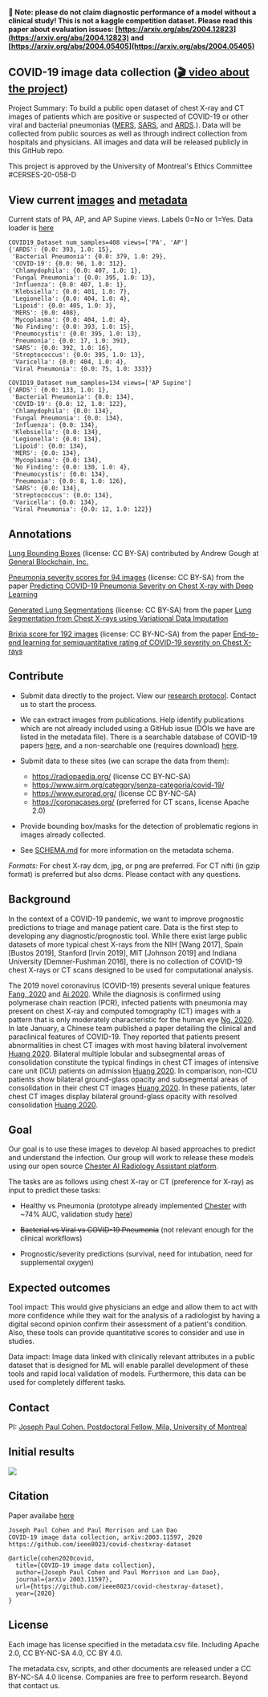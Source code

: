 
#### 🛑 Note: please do not claim diagnostic performance of a model without a clinical study! This is not a kaggle competition dataset. Please read this paper about evaluation issues: [https://arxiv.org/abs/2004.12823](https://arxiv.org/abs/2004.12823) and [https://arxiv.org/abs/2004.05405](https://arxiv.org/abs/2004.05405)


## COVID-19 image data collection ([🎬 video about the project](https://www.youtube.com/watch?v=ineWmqfelEQ))

Project Summary: To build a public open dataset of chest X-ray and CT images of patients which are positive or suspected of COVID-19 or other viral and bacterial pneumonias ([MERS](https://en.wikipedia.org/wiki/Middle_East_respiratory_syndrome), [SARS](https://en.wikipedia.org/wiki/Severe_acute_respiratory_syndrome), and [ARDS](https://en.wikipedia.org/wiki/Acute_respiratory_distress_syndrome).). Data will be collected from public sources as well as through indirect collection from hospitals and physicians. All images and data will be released publicly in this GitHub repo. 

This project is approved by the University of Montreal's Ethics Committee #CERSES-20-058-D

## View current [images](images) and [metadata](metadata.csv)

Current stats of PA, AP, and AP Supine views. Labels 0=No or 1=Yes. Data loader is [here](https://github.com/mlmed/torchxrayvision/blob/master/torchxrayvision/datasets.py#L867)
``` 
COVID19_Dataset num_samples=408 views=['PA', 'AP']
{'ARDS': {0.0: 393, 1.0: 15},
 'Bacterial Pneumonia': {0.0: 379, 1.0: 29},
 'COVID-19': {0.0: 96, 1.0: 312},
 'Chlamydophila': {0.0: 407, 1.0: 1},
 'Fungal Pneumonia': {0.0: 395, 1.0: 13},
 'Influenza': {0.0: 407, 1.0: 1},
 'Klebsiella': {0.0: 401, 1.0: 7},
 'Legionella': {0.0: 404, 1.0: 4},
 'Lipoid': {0.0: 405, 1.0: 3},
 'MERS': {0.0: 408},
 'Mycoplasma': {0.0: 404, 1.0: 4},
 'No Finding': {0.0: 393, 1.0: 15},
 'Pneumocystis': {0.0: 395, 1.0: 13},
 'Pneumonia': {0.0: 17, 1.0: 391},
 'SARS': {0.0: 392, 1.0: 16},
 'Streptococcus': {0.0: 395, 1.0: 13},
 'Varicella': {0.0: 404, 1.0: 4},
 'Viral Pneumonia': {0.0: 75, 1.0: 333}}

COVID19_Dataset num_samples=134 views=['AP Supine']
{'ARDS': {0.0: 133, 1.0: 1},
 'Bacterial Pneumonia': {0.0: 134},
 'COVID-19': {0.0: 12, 1.0: 122},
 'Chlamydophila': {0.0: 134},
 'Fungal Pneumonia': {0.0: 134},
 'Influenza': {0.0: 134},
 'Klebsiella': {0.0: 134},
 'Legionella': {0.0: 134},
 'Lipoid': {0.0: 134},
 'MERS': {0.0: 134},
 'Mycoplasma': {0.0: 134},
 'No Finding': {0.0: 130, 1.0: 4},
 'Pneumocystis': {0.0: 134},
 'Pneumonia': {0.0: 8, 1.0: 126},
 'SARS': {0.0: 134},
 'Streptococcus': {0.0: 134},
 'Varicella': {0.0: 134},
 'Viral Pneumonia': {0.0: 12, 1.0: 122}}

 ```
 
## Annotations

[Lung Bounding Boxes](annotations/imageannotation_ai_lung_bounding_boxes.json) (license: CC BY-SA) contributed by Andrew Gough at [General Blockchain, Inc.](https://www.generalblockchain.com) 

[Pneumonia severity scores for 94 images](annotations/covid-severity-scores.csv) (license: CC BY-SA) from the paper [Predicting COVID-19 Pneumonia Severity on Chest X-ray with Deep Learning](http://arxiv.org/abs/2005.11856)

[Generated Lung Segmentations](annotations/lungVAE-masks) (license: CC BY-SA) from the paper [Lung Segmentation from Chest X-rays using Variational Data Imputation](https://arxiv.org/abs/2005.10052)

[Brixia score for 192 images](https://github.com/BrixIA/Brixia-score-COVID-19) (license: CC BY-NC-SA) from the paper [End-to-end learning for semiquantitative rating of COVID-19 severity on Chest X-rays](https://arxiv.org/abs/2006.04603)

## Contribute

 - Submit data directly to the project. View our [research protocol](https://docs.google.com/document/d/14b7cou98YhYcJ2jwOKznChtn5y6-mi9bgjeFv2DxOt0/edit). Contact us to start the process.
 - We can extract images from publications. Help identify publications which are not already included using a GitHub issue (DOIs we have are listed in the metadata file). There is a searchable database of COVID-19 papers [here](https://www.who.int/emergencies/diseases/novel-coronavirus-2019/global-research-on-novel-coronavirus-2019-ncov), and a non-searchable one (requires download) [here](https://pages.semanticscholar.org/coronavirus-research).
 
 - Submit data to these sites (we can scrape the data from them):
    - https://radiopaedia.org/ (license CC BY-NC-SA)
    - https://www.sirm.org/category/senza-categoria/covid-19/ 
    - https://www.eurorad.org/ (license CC BY-NC-SA)
    - https://coronacases.org/ (preferred for CT scans, license Apache 2.0)
 
 - Provide bounding box/masks for the detection of problematic regions in images already collected.

 - See [SCHEMA.md](SCHEMA.md) for more information on the metadata schema.

*Formats:* For chest X-ray dcm, jpg, or png are preferred. For CT nifti (in gzip format) is preferred but also dcms. Please contact with any questions.

## Background 

In the context of a COVID-19 pandemic, we want to improve prognostic predictions to triage and manage patient care. Data is the first step to developing any diagnostic/prognostic tool. While there exist large public datasets of more typical chest X-rays from the NIH [Wang 2017], Spain [Bustos 2019], Stanford [Irvin 2019], MIT [Johnson 2019] and Indiana University [Demner-Fushman 2016], there is no collection of COVID-19 chest X-rays or CT scans designed to be used for computational analysis.

The 2019 novel coronavirus (COVID-19) presents several unique features [Fang, 2020](https://pubs.rsna.org/doi/10.1148/radiol.2020200432) and [Ai 2020](https://pubs.rsna.org/doi/10.1148/radiol.2020200642). While the diagnosis is confirmed using polymerase chain reaction (PCR), infected patients with pneumonia may present on chest X-ray and computed tomography (CT) images with a pattern that is only moderately characteristic for the human eye [Ng, 2020](https://pubs.rsna.org/doi/10.1148/ryct.2020200034). In late January, a Chinese team published a paper detailing the clinical and paraclinical features of COVID-19. They reported that patients present abnormalities in chest CT images with most having bilateral involvement [Huang 2020](https://www.thelancet.com/journals/lancet/article/PIIS0140-6736(20)30183-5/fulltext). Bilateral multiple lobular and subsegmental areas of consolidation constitute the typical findings in chest CT images of intensive care unit (ICU) patients on admission [Huang 2020](https://www.thelancet.com/journals/lancet/article/PIIS0140-6736(20)30183-5/fulltext). In comparison, non-ICU patients show bilateral ground-glass opacity and subsegmental areas of consolidation in their chest CT images [Huang 2020](https://www.thelancet.com/journals/lancet/article/PIIS0140-6736(20)30183-5/fulltext). In these patients, later chest CT images display bilateral ground-glass opacity with resolved consolidation [Huang 2020](https://www.thelancet.com/journals/lancet/article/PIIS0140-6736(20)30183-5/fulltext). 


## Goal

Our goal is to use these images to develop AI based approaches to predict and understand the infection. Our group will work to release these models using our open source [Chester AI Radiology Assistant platform](https://mlmed.org/tools/xray/).

The tasks are as follows using chest X-ray or CT (preference for X-ray) as input to predict these tasks:

- Healthy vs Pneumonia (prototype already implemented [Chester](https://mlmed.org/tools/xray/) with ~74% AUC, validation study [here](https://arxiv.org/abs/2002.02497))

- ~~Bacterial vs Viral vs COVID-19 Pneumonia~~ (not relevant enough for the clinical workflows)

- Prognostic/severity predictions (survival, need for intubation, need for supplemental oxygen)

## Expected outcomes

Tool impact: This would give physicians an edge and allow them to act with more confidence while they wait for the analysis of a radiologist by having a digital second opinion confirm their assessment of a patient's condition. Also, these tools can provide quantitative scores to consider and use in studies.

Data impact: Image data linked with clinically relevant attributes in a public dataset that is designed for ML will enable parallel development of these tools and rapid local validation of models. Furthermore, this data can be used for completely different tasks.


## Contact
PI: [Joseph Paul Cohen. Postdoctoral Fellow, Mila, University of Montreal](https://josephpcohen.com/) 

## Initial results

![](docs/covid-xray-umap.png)

## Citation

Paper availabe [here](https://arxiv.org/abs/2003.11597)

```
Joseph Paul Cohen and Paul Morrison and Lan Dao
COVID-19 image data collection, arXiv:2003.11597, 2020
https://github.com/ieee8023/covid-chestxray-dataset
```

```
@article{cohen2020covid,
  title={COVID-19 image data collection},
  author={Joseph Paul Cohen and Paul Morrison and Lan Dao},
  journal={arXiv 2003.11597},
  url={https://github.com/ieee8023/covid-chestxray-dataset},
  year={2020}
}
```

<meta name="citation_title" content="COVID-19 image data collection" />
<meta name="citation_publication_date" content="2020" />
<meta name="citation_author" content="Joseph Paul Cohen and Paul Morrison and Lan Dao" />

## License

Each image has license specified in the metadata.csv file. Including Apache 2.0, CC BY-NC-SA 4.0, CC BY 4.0.

The metadata.csv, scripts, and other documents are released under a CC BY-NC-SA 4.0 license. Companies are free to perform research. Beyond that contact us.
